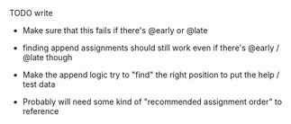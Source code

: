 TODO write

- Make sure that this fails if there's @early or @late
 - finding append assignments should still work even if there's @early / @late though

- Make the append logic try to "find" the right position to put the help / test data
 - Probably will need some kind of "recommended assignment order" to reference
